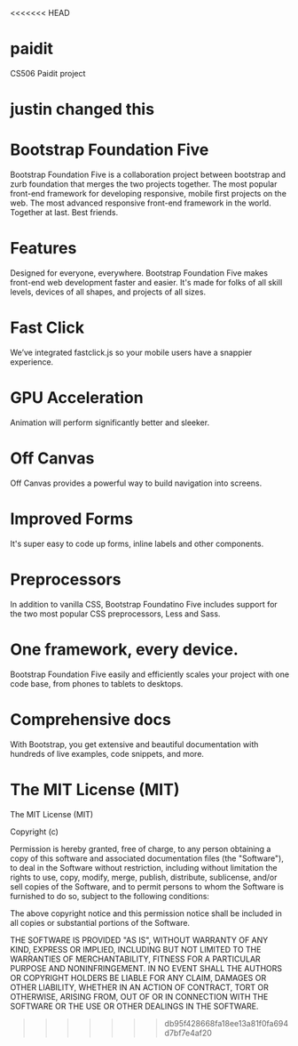 <<<<<<< HEAD
# paidit
CS506 Paidit project

justin changed this
=======
Bootstrap Foundation Five
===

Bootstrap Foundation Five is a collaboration project between bootstrap and zurb foundation that merges the two projects together. The most popular front-end framework for developing responsive, mobile first projects on the web. The most advanced responsive front-end framework in the world. Together at last. Best friends.

Features
===
Designed for everyone, everywhere.
Bootstrap Foundation Five makes front-end web development faster and easier. It's made for folks of all skill levels, devices of all shapes, and projects of all sizes.

Fast Click
===
We’ve integrated fastclick.js so your mobile users have a snappier experience.

GPU Acceleration
===
Animation will perform significantly better and sleeker.


Off Canvas
===
Off Canvas provides a powerful way to build navigation into screens.

Improved Forms
===
It's super easy to code up forms, inline labels and other components.

Preprocessors
===
In addition to vanilla CSS, Bootstrap Foundatino Five includes support for the two most popular CSS preprocessors, Less and Sass.

One framework, every device.
===
Bootstrap Foundation Five easily and efficiently scales your project with one code base, from phones to tablets to desktops.

Comprehensive docs
===
With Bootstrap, you get extensive and beautiful documentation with hundreds of live examples, code snippets, and more.



The MIT License (MIT)
===
The MIT License (MIT)

Copyright (c) <year> <copyright holders>

Permission is hereby granted, free of charge, to any person obtaining a copy
of this software and associated documentation files (the "Software"), to deal
in the Software without restriction, including without limitation the rights
to use, copy, modify, merge, publish, distribute, sublicense, and/or sell
copies of the Software, and to permit persons to whom the Software is
furnished to do so, subject to the following conditions:

The above copyright notice and this permission notice shall be included in
all copies or substantial portions of the Software.

THE SOFTWARE IS PROVIDED "AS IS", WITHOUT WARRANTY OF ANY KIND, EXPRESS OR
IMPLIED, INCLUDING BUT NOT LIMITED TO THE WARRANTIES OF MERCHANTABILITY,
FITNESS FOR A PARTICULAR PURPOSE AND NONINFRINGEMENT. IN NO EVENT SHALL THE
AUTHORS OR COPYRIGHT HOLDERS BE LIABLE FOR ANY CLAIM, DAMAGES OR OTHER
LIABILITY, WHETHER IN AN ACTION OF CONTRACT, TORT OR OTHERWISE, ARISING FROM,
OUT OF OR IN CONNECTION WITH THE SOFTWARE OR THE USE OR OTHER DEALINGS IN
THE SOFTWARE.


>>>>>>> db95f428668fa18ee13a81f0fa694d7bf7e4af20
